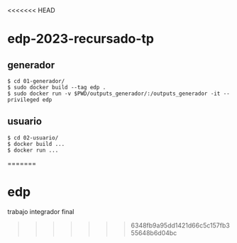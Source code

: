 <<<<<<< HEAD
# edp-2023-recursado-tp

## generador

```
$ cd 01-generador/
$ sudo docker build --tag edp .
$ sudo docker run -v $PWD/outputs_generador/:/outputs_generador -it --privileged edp
```

## usuario

```
$ cd 02-usuario/
$ docker build ...
$ docker run ...
```
=======
# edp
trabajo integrador final
>>>>>>> 6348fb9a95dd1421d66c5c157fb355648b6d04bc
